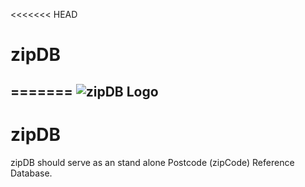 <<<<<<< HEAD
# zipDB
=======
![zipDB Logo](https://media.discordapp.net/attachments/655421378022867005/1117897587438145736/dark_wide.png?width=400&height=80)
---
# zipDB
zipDB should serve as an stand alone Postcode (zipCode) Reference Database.

